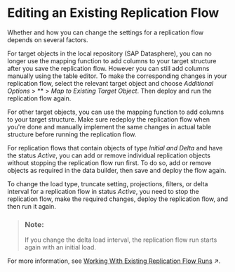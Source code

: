 <!-- loioa24c71f3ba7548909534d4cb52cefbfc -->

# Editing an Existing Replication Flow

Whether and how you can change the settings for a replication flow depends on several factors.

For target objects in the local repository \(SAP Datasphere\), you can no longer use the mapping function to add columns to your target structure after you save the replication flow. However you can still add columns manually using the table editor. To make the corresponding changes in your replication flow, select the relevant target object and choose *Additional Options* \> ** \> *Map to Existing Target Object*. Then deploy and run the replication flow again.

For other target objects, you can use the mapping function to add columns to your target structure. Make sure redeploy the replication flow when you're done and manually implement the same changes in actual table structure before running the replication flow.

For replication flows that contain objects of type *Initial and Delta* and have the status *Active*, you can add or remove individual replication objects without stopping the replication flow run first. To do so, add or remove objects as required in the data builder, then save and deploy the flow again.

To change the load type, truncate setting, projections, filters, or delta interval for a replication flow in status *Active*, you need to stop the replication flow, make the required changes, deploy the replication flow, and then run it again.

> ### Note:  
> If you change the delta load interval, the replication flow run starts again with an initial load.

For more information, see [Working With Existing Replication Flow Runs](https://help.sap.com/viewer/9f36ca35bc6145e4acdef6b4d852d560/DEV_CURRENT/en-US/da62e1ee746448e8bc043e1be4377cbe.html "You can pause a replication flow run and resume it at a later point in time, or you can stop it completely.") :arrow_upper_right:.

